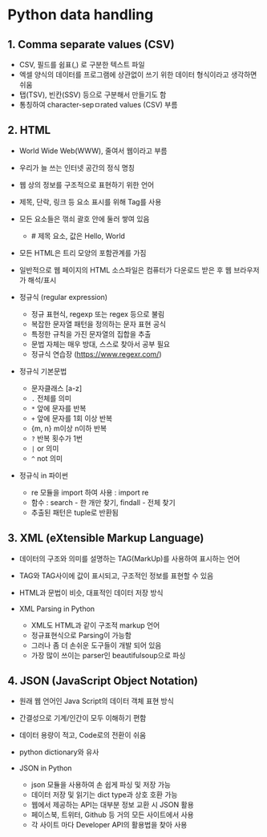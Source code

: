 # Python data handling

## 1. Comma separate values (CSV)

- CSV, 필드를 쉼표(,) 로 구분한 텍스트 파일
- 엑셀 양식의 데이터를 프로그램에 상관없이 쓰기 위한 데이터 형식이라고 생각하면 쉬움
- 탭(TSV), 빈칸(SSV) 등으로 구분해서 만들기도 함
- 통칭하여 character-sepㅁrated values (CSV) 부름

## 2. HTML

- World Wide Web(WWW), 줄여서 웹이라고 부름
- 우리가 늘 쓰는 인터넷 공간의 정식 명칭

- 웹 상의 정보를 구조적으로 표현하기 위한 언어
- 제목, 단락, 링크 등 요소 표시를 위해 Tag를 사용
- 모든 요소들은 꺾쇠 괄호 안에 둘러 쌓여 있음
  - <title> Hello, World </title>  # 제목 요소, 값은 Hello, World
- 모든 HTML은 트리 모양의 포함관계를 가짐
- 일반적으로 웹 페이지의 HTML 소스파일은 컴퓨터가 다운로드 받은 후 웹 브라우저가 해석/표시

- 정규식 (regular expression)
  - 정규 표현식, regexp 또는 regex 등으로 불림
  - 복잡한 문자열 패턴을 정의하는 문자 표현 공식
  - 특정한 규칙을 가진 문자열의 집합을 추출
  - 문법 자체는 매우 방대, 스스로 찾아서 공부 필요
  - 정규식 연습장 (https://www.regexr.com/)

- 정규식 기본문법
  - 문자클래스 [a-z]
  - `.` 전체를 의미
  - `*` 앞에 문자를 반복
  - `+` 앞에 문자를 1회 이상 반복
  - {m, n} m이상 n이하 반복
  - `?` 반복 횟수가 1번
  - `|` or 의미
  - `^` not 의미


- 정규식 in 파이썬
  - re 모듈을 import 하여 사용 : import re
  - 함수 : search - 한 개만 찾기, findall - 전체 찾기
  - 추출된 패턴은 tuple로 반환됨

## 3. XML (eXtensible Markup Language)

- 데이터의 구조와 의미를 설명하는 TAG(MarkUp)를 사용하여 표시하는 언어
- TAG와 TAG사이에 값이 표시되고, 구조적인 정보를 표현할 수 있음
- HTML과 문법이 비슷, 대표적인 데이터 저장 방식

- XML Parsing in Python
  - XML도 HTML과 같이 구조적 markup 언어
  - 정규표현식으로 Parsing이 가능함
  - 그러나 좀 더 손쉬운 도구들이 개발 되어 있음
  - 가장 많이 쓰이는 parser인 beautifulsoup으로 파싱

## 4. JSON (JavaScript Object Notation)

- 원래 웹 언어인 Java Script의 데이터 객체 표현 방식
- 간결성으로 기계/인간이 모두 이해하기 편함
- 데이터 용량이 적고, Code로의 전환이 쉬움
- python dictionary와 유사

- JSON in Python
  - json 모듈을 사용하여 손 쉽게 파싱 및 저장 가능
  - 데이터 저장 및 읽기는 dict type과 상호 호환 가능
  - 웹에서 제공하는 API는 대부분 정보 교환 시 JSON 활용
  - 페이스북, 트위터, Github 등 거의 모든 사이트에서 사용
  - 각 사이트 마다 Developer API의 활용법을 찾아 사용
















